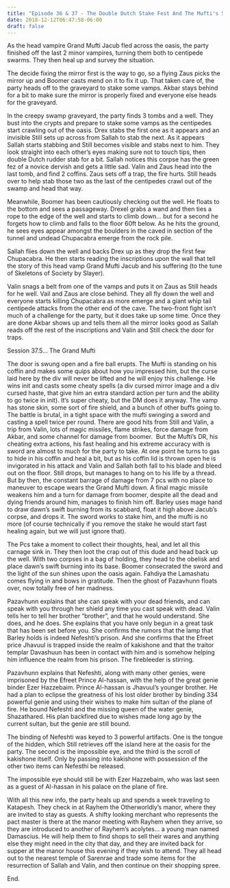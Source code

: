 ```yaml
---
title: "Episode 36 & 37 - The Double Dutch Stake Fest And The Mufti's Slayer - Ding 9! "
date: 2018-12-12T06:47:58-06:00
draft: false
---
```


As the head vampire Grand Mufti Jacub fled across the oasis, the party finished off the last 2 minor vampires, turning them both to centipede swarms. They then heal up and survey the situation.

The decide fixing the mirror first is the way to go, so a flying Zaus picks the mirror up and Boomer casts mend on it to fix it up. That taken care of, the party heads off to the graveyard to stake some vamps. Akbar stays behind for a bit to make sure the mirror is properly fixed and everyone else heads for the graveyard. 

In the creepy swamp graveyard, the party finds 3 tombs and a well. They bust into the crypts and prepare to stake some vamps as the centipedes start crawling out of the oasis. Drex stabs the first one as it appears and an invisible Still sets up across from Sallah to stab the next. As it appears Sallah starts stabbing and Still becomes visible and stabs next to him. They look straight into each other’s eyes making sure not to touch tips, then double Dutch rudder stab for a bit. Sallah notices this corpse has the green fez of a novice dervish and gets a little sad. Valin and Zaus head into the last tomb, and find 2 coffins. Zaus sets off a trap, the fire hurts. Still heads over to help stab those two as the last of the centipedes crawl out of the swamp and head that way.

Meanwhile, Boomer has been cautiously checking out the well. He floats to the bottom and sees a passageway. Drexel grabs a wand and then ties a rope to the edge of the well and starts to climb down… but for a second he forgets how to climb and falls to the floor 60ft below. As he hits the ground, he sees eyes appear amongst the boulders in the caved in section of the tunnel and undead Chupacabra emerge from the rock pile.

Sallah flies down the well and backs Drex up as they drop the first few Chupacabra. He then starts reading the inscriptions upon the wall that tell the story of this head vamp Grand Mufti Jacub and his suffering (to the tune of Skeletons of Society by Slayer). 

Valin snags a belt from one of the vamps and puts it on Zaus as Still heads for he well. Vail and Zaus are close behind. They all fly down the well and everyone starts killing Chupacabra as more emerge and a giant whip tail centipede attacks from the other end of the cave. The two-front fight isn’t much of a challenge for the party, but it does take up some time. Once they are done Akbar shows up and tells them all the mirror looks good as Sallah reads off the rest of the inscriptions and Valin and Still check the door for traps.

Session 37.5… The Grand Mufti

The door is swung open and a fire ball erupts. The Mufti is standing on his coffin and makes some quips about how you impressed him, but the curse laid here by the div will never be lifted and he will enjoy this challenge. He wins init and casts some cheaty spells (a div cursed mirror image and a div cursed haste, that give him an extra standard action per turn and the ability to go twice in init). It’s super cheaty, but the DM does it anyway. The vamp has stone skin, some sort of fire shield, and a bunch of other buffs going to. The battle is brutal, in a tight space with the mufti swinging a sword and casting a spell twice per round. There are good hits from Still and Valin, a trip from Valin, lots of magic missiles, flame strikes, force damage from Akbar, and some channel for damage from boomer.  But the Mufti’s DR, his cheating extra actions, his fast healing and his extreme accuracy with is sword are almost to much for the party to take. At one point he turns to gas to hide in his coffin and heal a bit, but as his coffin lid is thrown open he is invigorated in his attack and Valin and Sallah both fall to his blade and bleed out on the floor. Still drops, but manages to hang on to his life by a thread. But by then, the constant barrage of damage from 7 pcs with no place to maneuver to escape wears the Grand Mufti down. A final magic missile weakens him and a turn for damage from boomer, despite all the dead and dying friends around him, manages to finish him off. Barley uses mage hand to draw dawn’s swift burning from its scabbard, float it high above Jacub’s corpse, and drops it. The sword works to stake him, and the mufti is no more (of course technically if you remove the stake he would start fast healing again, but we will just ignore that).

The Pcs take a moment to collect their thoughts, heal, and let all this carnage sink in. They then loot the crap out of this dude and head back up the well. With two corpses in a bag of holding, they head to the obelisk and place dawn’s swift burning into its base. Boomer consecrated the sword and the light of the sun shines upon the oasis again. Fahdiya the Lamashatu comes flying in and bows in gratitude. Then the ghost of Pazavhunn floats over, now totally free of her madness.

Pazavhunn explains that she can speak with your dead friends, and can speak with you through her shield any time you cast speak with dead. Valin tells her to tell her brother “brother”, and that he would understand. She does, and he does. She explains that you have only begun in a great task that has been set before you. She confirms the rumors that the lamp that Barley holds is indeed Nefeshti’s prison. And she confirms that the Efreet price Jhavuul is trapped inside the realm of kakishone and that the traitor templar Davashuun has been in contact with him and is somehow helping him influence the realm from his prison. The firebleeder is stirring.

Pazavhunn explains that Nefeshti, along with many other genies, were imprisoned by the Efreet Prince Al-hassan, with the help of the great genie binder Ezer Hazzebaim. Prince Al-hassan is Jhavuul’s younger brother. He had a plan to eclipse the greatness of his lost older brother by binding 334 powerful genie and using their wishes to make him sultan of the plane of fire. He bound Nefeshti and the missing queen of the water genie, Shazathared. His plan backfired due to wishes made long ago by the current sultan, but the genie are still bound.

The binding of Nefeshti was keyed to 3 powerful artifacts. One is the tongue of the hidden, which Still retrieves off the island here at the oasis for the party. The second is the impossible eye, and the third is the scroll of kakishone itself. Only by passing into kakishone with possession of the other two items can Nefesthi be released.

The impossible eye should still be with Ezer Hazzebaim, who was last seen as a guest of Al-hassan in his palace on the plane of fire.

With all this new info, the party heals up and spends a week traveling to Katapesh. They check in at Rayhem the Otherworldly’s manor, where they are invited to stay as guests. A shifty looking merchant who represents the pact master is there at the manor meeting with Rayhem when they arrive, so they are introduced to another of Rayhem’s acolytes… a young man named Damascius. He will help them to find shops to sell their wares and anything else they might need in the city that day, and they are invited back for supper at the manor house this evening if they wish to attend. They all head out to the nearest temple of Sarenrae and trade some items for the resurrection of Sallah and Valin, and then continue on their shopping spree.

End.


